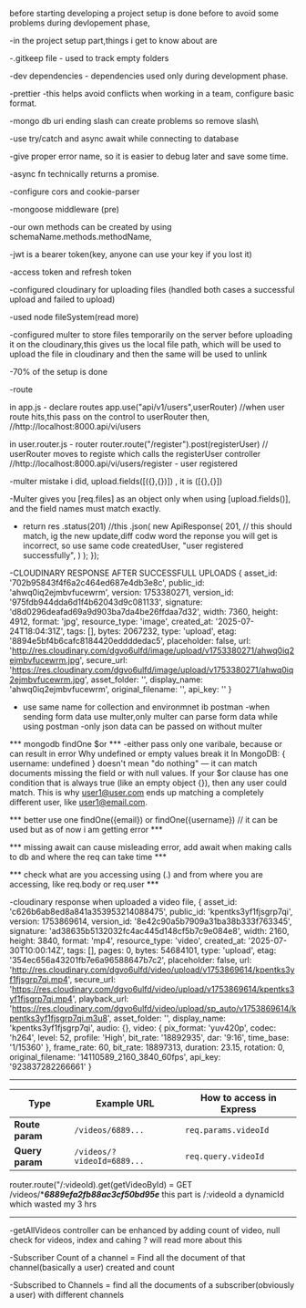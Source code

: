 before starting developing
a project setup is done before to avoid some problems during devlopement phase,

-in the project setup part,things i get to know about are

-.gitkeep file - used to track empty folders

-dev dependencies - dependencies used only during development phase.

-prettier -this helps avoid conflicts when working in a team, configure basic format. 

-mongo db uri ending slash can create problems so remove slash\

-use try/catch and async await while connecting to database

-give proper error name, so it is easier to debug later and save some time.

-async fn technically returns a promise.

-configure cors and cookie-parser

-mongoose middleware (pre)

-our own methods can be created by using schemaName.methods.methodName,

-jwt is a bearer token(key, anyone can use your key if you lost it)

-access token and refresh token

-configured cloudinary for uploading files (handled both cases a successful upload and failed to upload)

-used node fileSystem(read more)

-configured multer to store files temporarily on the server before uploading it on the cloudinary,this gives us the local file path, which will be used to upload the file in cloudinary and then the same will be used to unlink

-70% of the setup is done

-route 

in app.js - declare routes
app.use("api/v1/users",userRouter) //when user route hits,this pass on the control to userRouter then,
//http://localhost:8000.api/vi/users

in user.router.js - router
router.route("/register").post(registerUser) // userRouter moves to registe which calls the registerUser controller 
//http://localhost:8000.api/vi/users/register - user registered

-multer mistake i did, upload.fields([({},{})]) , it is ([{},{}])

-Multer gives you [req.files] as an object only when using [upload.fields()], and the field names must match exactly.

- return res
    .status(201) //this 
    .json(
      new ApiResponse(
        201, // this should match, ig the new update,diff codw word the reponse you will get is incorrect, so use same code
        createdUser,
        "user registered successfully",
      )
    );
});

-CLOUDINARY RESPONSE AFTER SUCCESSFULL UPLOADS
{
  asset_id: '702b95843f4f6a2c464ed687e4db3e8c',
  public_id: 'ahwq0iq2ejmbvfucewrm',
  version: 1753380271,
  version_id: '975fdb944dda6d1f4b62043d9c081133',
  signature: 'd8d0296deafad69a9d903ba7da4be26ffdaa7d32',
  width: 7360,
  height: 4912,
  format: 'jpg',
  resource_type: 'image',
  created_at: '2025-07-24T18:04:31Z',
  tags: [],
  bytes: 2067232,
  type: 'upload',
  etag: '8894e5bf4b6cafc8184420eddddedac5',
  placeholder: false,
  url: 'http://res.cloudinary.com/dgvo6ulfd/image/upload/v1753380271/ahwq0iq2ejmbvfucewrm.jpg',
  secure_url: 'https://res.cloudinary.com/dgvo6ulfd/image/upload/v1753380271/ahwq0iq2ejmbvfucewrm.jpg',
  asset_folder: '',
  display_name: 'ahwq0iq2ejmbvfucewrm',
  original_filename: '',
  api_key: ''
}

- use same name for collection and environmnet ib postman
-when sending form data use multer,only multer can parse form data while using postman
-only json data can be passed on without multer

*** mongodb findOne $or ***
-either pass only one varibale, because or can result in error
Why undefined or empty values break it
In MongoDB:
{ username: undefined } doesn't mean "do nothing" — it can match documents missing the field or with null values.
If your $or clause has one condition that is always true (like an empty object {}), then any user could match.
This is why user1@user.com ends up matching a completely different user, like user1@email.com.

*** better use one findOne({email}) or findOne({username}) // it can be used but as of now i am getting error ***

*** missing await can cause misleading error, add await when making calls to db and where the req can take time ***

*** check what are you accessing using (.) and from where you are accessing, like req.body or req.user ***

-cloudinary response when uploaded a video file,
{
  asset_id: 'c626b6ab8ed8a841a353953214088475',
  public_id: 'kpentks3yf1fjsgrp7qi',
  version: 1753869614,
  version_id: '8e42c90a5b7909a31ba38b333f763345',
  signature: 'ad38635b5132032fc4ac445d148cf5b7c9e084e8',
  width: 2160,
  height: 3840,
  format: 'mp4',
  resource_type: 'video',
  created_at: '2025-07-30T10:00:14Z',
  tags: [],
  pages: 0,
  bytes: 54684101,
  type: 'upload',
  etag: '354ec656a43201fb7e6a96588647b7c2',
  placeholder: false,
  url: 'http://res.cloudinary.com/dgvo6ulfd/video/upload/v1753869614/kpentks3yf1fjsgrp7qi.mp4',
  secure_url: 'https://res.cloudinary.com/dgvo6ulfd/video/upload/v1753869614/kpentks3yf1fjsgrp7qi.mp4',
  playback_url: 'https://res.cloudinary.com/dgvo6ulfd/video/upload/sp_auto/v1753869614/kpentks3yf1fjsgrp7qi.m3u8',
  asset_folder: '',
  display_name: 'kpentks3yf1fjsgrp7qi',
  audio: {},
  video: {
    pix_format: 'yuv420p',
    codec: 'h264',
    level: 52,
    profile: 'High',
    bit_rate: '18892935',
    dar: '9:16',
    time_base: '1/15360'
  },
  frame_rate: 60,
  bit_rate: 18897313,
  duration: 23.15,
  rotation: 0,
  original_filename: '14110589_2160_3840_60fps',
  api_key: '923837282266661'
}


***************************************************************************
| Type            | Example URL                | How to access in Express |
| --------------- | -------------------------- | ------------------------ |
| **Route param** | `/videos/6889...`          | `req.params.videoId`     |
| **Query param** | `/videos/?videoId=6889...` | `req.query.videoId`      |

router.route("/:videoId).get(getVideoById) = GET /videos/****6889efa2fb88ac3cf50bd95e*** this part is /:videoId a dynamicId which wasted my 3 hrs

***************************************************************************

-getAllVideos controller can be enhanced by adding count of video, null check for videos, index and cahing ? will read more about this

-Subscriber Count of a channel = Find all the document of that channel(basically a user) created and count 

-Subscribed to Channels = find all the documents of a subscriber(obviously a user) with different channels